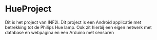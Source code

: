 # HueProject

Dit is het project van INF2I.
Dit project is een Android applicatie met betrekking tot de Philips Hue lamp.
Ook zit hierbij een eigen netwerk met database en webpagina en een Arduino met sensoren
